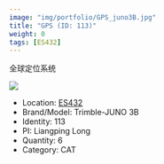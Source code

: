 ```yaml
---
image: "img/portfolio/GPS_juno3B.jpg"
title: "GPS (ID: 113)"
weight: 0
tags: [ES432]
---
```


全球定位系统

<!--more-->

![](../../img/portfolio/GPS_juno3B.jpg)

- Location: [ES432](../../tags/es432)
- Brand/Model: Trimble-JUNO 3B
- Identity: 113
- PI: Liangping Long
- Quantity: 6
- Category: CAT






